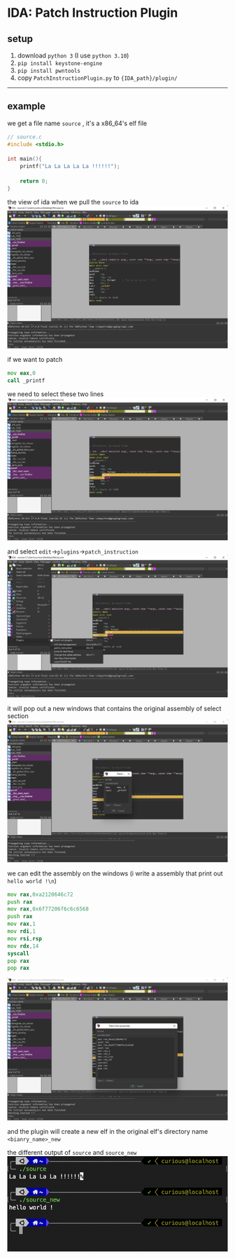 # IDA: Patch Instruction Plugin

## setup

1. download `python 3` (I use `python 3.10`)
2. `pip install keystone-engine`
3. `pip install pwntools`
4. copy `PatchInstructionPlugin.py` to `{IDA_path}/plugin/`

---
## example

we get a file name `source` , it's a x86_64's elf file
```c
// source.c
#include <stdio.h>

int main(){
    printf("La La La La La !!!!!!");

    return 0;
}
```

the view of ida when we pull the `source` to ida
![](https://github.com/akvo-fajro/IDA-Patch_Instruction_Plugin/blob/main/img/view1.png?raw=true)

if we want to patch
```asm
mov eax,0
call _printf
```
we need to select these two lines
![](https://github.com/akvo-fajro/IDA-Patch_Instruction_Plugin/blob/main/img/view2.png?raw=true)

and select `edit`->`plugins`->`patch_instruction`
![](https://github.com/akvo-fajro/IDA-Patch_Instruction_Plugin/blob/main/img/view3.png?raw=true)

it will pop out a new windows that contains the original assembly of select section
![](https://github.com/akvo-fajro/IDA-Patch_Instruction_Plugin/blob/main/img/view4.png?raw=true)

we can edit the assembly on the windows (i write a assembly that print out `hello world !\n`)
```asm
mov rax,0xa2120646c72
push rax
mov rax,0x6f77206f6c6c6568
push rax
mov rax,1
mov rdi,1
mov rsi,rsp
mov rdx,14
syscall
pop rax
pop rax
```
![](https://github.com/akvo-fajro/IDA-Patch_Instruction_Plugin/blob/main/img/view5.png?raw=true)

and the plugin will create a new elf in the original elf's directory name `<bianry_name>_new`

the different output of `source` and `source_new`
![](https://github.com/akvo-fajro/IDA-Patch_Instruction_Plugin/blob/main/img/res.png?raw=true)
